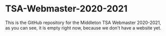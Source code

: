 # TSA-Webmaster-2020-2021
This is the GitHub repository for the Middleton TSA Webmaster 2020-2021, as you can see, it is empty right now, because we don't have a website yet.
